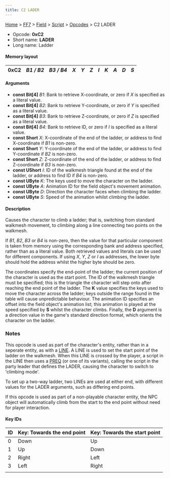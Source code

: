 ```yaml
---
title: C2 LADER
---
```


[Home](Main%20Page.md) > [FF7](FF7.md) > [Field](FF7/Field.md) > [Script](FF7/Field/Script.md) > [Opcodes](FF7/Field/Script/Opcodes.md) > C2 LADER

-   Opcode: **0xC2**
-   Short name: **LADER**
-   Long name: Ladder

#### Memory layout

| 0xC2 | *B1 / B2* | *B3 / B4* | *X* | *Y* | *Z* | *I* | *K* | *A* | *D* | *S* |
|------|-----------|-----------|-----|-----|-----|-----|-----|-----|-----|-----|

#### Arguments

-   **const Bit\[4\]** *B1*: Bank to retrieve X-coordinate, or zero if
    *X* is specified as a literal value.
-   **const Bit\[4\]** *B2*: Bank to retrieve Y-coordinate, or zero if
    *Y* is specified as a literal value.
-   **const Bit\[4\]** *B3*: Bank to retrieve Z-coordinate, or zero if
    *Z* is specified as a literal value.
-   **const Bit\[4\]** *B4*: Bank to retrieve ID, or zero if *I* is
    specified as a literal value.
-   **const Short** *X*: X-coordinate of the end of the ladder, or
    address to find X-coordinate if *B1* is non-zero.
-   **const Short** *Y*: Y-coordinate of the end of the ladder, or
    address to find Y-coordinate if *B2* is non-zero.
-   **const Short** *Z*: Z-coordinate of the end of the ladder, or
    address to find Z-coordinate if *B3* is non-zero.
-   **const UShort** *I*: ID of the walkmesh triangle found at the end
    of the ladder, or address to find ID if *B4* is non-zero.
-   **const UByte** *K*: The keys used to move the character on the
    ladder.
-   **const UByte** *A*: Animation ID for the field object's movement
    animation.
-   **const UByte** *D*: Direction the character faces when climbing the
    ladder.
-   **const UByte** *S*: Speed of the animation whilst climbing the
    ladder.

#### Description

Causes the character to climb a ladder; that is, switching from standard
walkmesh movement, to climbing along a line connecting two points on the
walkmesh.

If *B1*, *B2*, *B3* or *B4* is non-zero, then the value for that
particular component is taken from memory using the corresponding bank
and address specified, rather than as a literal value. Both retrieved
values and literals can be used for different components. If using *X*,
*Y*, *Z* or *I* as addresses, the lower byte should hold the address
whilst the higher byte should be zero.

The coordinates specify the end-point of the ladder; the current
position of the character is used as the start point. The ID of the
walkmesh triangle must be specified; this is the triangle the character
will step onto after reaching the end point of the ladder. The **K**
value specifies the keys used to move the character across the ladder;
keys outside the range found in the table will cause unpredictable
behaviour. The animation ID specifies an offset into the field object's
animation list; this animation is played at the speed specified by **S**
whilst the character climbs. Finally, the **D** argument is a direction
value in the game's standard direction format, which orients the
character on the ladder.

### Notes

This opcode is used as part of the character's entity, rather than in a
seperate entity, as with a [LINE][]. A LINE is used to set the start
point of the ladder on the walkmesh. When this LINE is crossed by the
player, a script in the LINE then uses a [PREQ][] (or one of its
variants), calling the script in the party leader that defines the
LADER, causing the character to switch to 'climbing mode'.

To set up a two-way ladder, two LINEs are used at either end, with
different values for the LADER arguments, such as differing end points.

If this opcode is used as part of a non-playable character entity, the
NPC object will automatically climb from the start to the end point
without need for player interaction.

#### Key IDs

| ID  | Key: Towards the end point | Key: Towards the start point |
|-----|----------------------------|------------------------------|
| 0   | Down                       | Up                           |
| 1   | Up                         | Down                         |
| 2   | Right                      | Left                         |
| 3   | Left                       | Right                        |
|     |                            |                              |

  [LINE]: ../D0%20LINE.md "wikilink"
  [PREQ]: ../04%20PREQ.md "wikilink"
